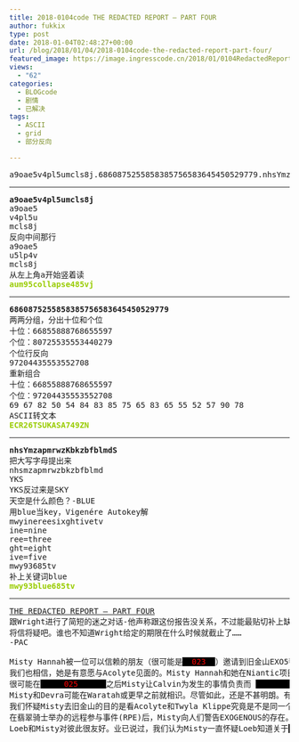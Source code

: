 ```yaml
---
title: 2018-0104code THE REDACTED REPORT – PART FOUR
author: fukkix
type: post
date: 2018-01-04T02:48:27+00:00
url: /blog/2018/01/04/2018-0104code-the-redacted-report-part-four/
featured_image: https://image.ingresscode.cn/2018/01/0104RedactedReport4-e1515047158343.png?x-oss-process=image/resize,m_fill,w_700,h_220
views:
  - "62"
categories:
  - BLOGcode
  - 剧情
  - 已解决
tags:
  - ASCII
  - grid
  - 部分反向

---
```

<pre>a9oae5v4pl5umcls8j.6860875255858385756583645450529779.nhsYmzapmrwzKbkzbfblmdS<!--more--></pre>

* * *

<pre><strong>a9oae5v4pl5umcls8j
</strong>a9oae5
v4pl5u
mcls8j
反向中间那行
a9oae5
u5lp4v
mcls8j
从左上角a开始竖着读<strong>
<span style="color: #99cc00;">aum95collapse485vj</span></strong></pre>

* * *

<pre><strong>6860875255858385756583645450529779
</strong>两两分组，分出十位和个位
十位：66855888768655597
个位：80725535553440279
个位行反向
97204435553552708
重新组合
十位：66855888768655597
个位：97204435553552708
69 67 82 50 54 84 83 85 75 65 83 65 55 52 57 90 78
ASCII转文本
<span style="color: #99cc00;"><strong>ECR26TSUKASA749ZN</strong></span></pre>

* * *

<pre><strong>nhsYmzapmrwzKbkzbfblmdS
</strong>把大写字母提出来
nhsmzapmrwzbkzbfblmd
YKS
YKS反过来是SKY
天空是什么颜色？-BLUE
用blue当key，Vigenére Autokey解
mwyinereesixghtivetv
ine=nine
ree=three
ght=eight
ive=five
mwy93685tv
补上关键词blue<strong>
<span style="color: #99cc00;">mwy93blue685tv</span></strong></pre>

* * *

<pre><a href="http://investigate.ingress.com/2018/01/03/the-redacted-report-part-four/">THE REDACTED REPORT – PART FOUR
</a>跟Wright进行了简短的迷之对话-他声称跟这份报告没关系，不过能最贴切补上缺失的特工将会在某一天被证明是否正确，并获得奖励……
将信将疑吧。谁也不知道Wright给定的期限在什么时候就截止了……
-PAC

Misty Hannah被一位可以信赖的朋友（很可能是<span style="background-color: black; color: black;">00<span style="color: #ff0000;">023</span>00</span>）邀请到旧金山EXO5帮忙调查Calvin/Phillips的谋杀案。
我们也相信，她是有意愿与Acolyte见面的。Misty Hannah和她在Niantic项目之前就对对方彼此了解了，很可能是在Misty的<span style="background-color: black; color: black;">000000<span style="color: #ff0000;">024</span>0000000</span>。这还没得到证实，不过有些间接证据。如果存在这种过往的话，似乎使她们产生了嫌隙。
很可能在<span style="background-color: black; color: black;">00000<span style="color: #ff0000;">025</span>000000</span>之后Misty让Calvin为发生的事情负责而 <span style="background-color: black; color: black;">00000000000000<span style="color: #ff0000;">026</span>000000000000000</span>
Misty和Devra可能在Waratah或更早之前就相识。尽管如此，还是不甚明朗。有可能Misty也认为Devra应该为Niantic发生的事负责--但是她却跑了，留下其他人来承担后果。
我们怀疑Misty去旧金山的目的是看Acolyte和Twyla Klippe究竟是不是同一个人。一些证据表明Klippe在拉斯维加斯的时候曾用了神秘主义的手段欺骗了“whales”，当时Misty也在场。Klippe的行为可能使Misty被怀疑了，导致了一起暴力事件，这件事在Tycho的漫画《Ingress：Origins》有记载。
在翡翠骑士举办的远程参与事件(RPE)后，Misty向人们警告EXOGENOUS的存在。我们相信因为她害怕它们，想阻止它们进入我们的维度。Akira对Exogenous持有完全不同的看法。她表示要研究它们，要促使它们通过<span style="background-color: black; color: black;">0000000000<span style="color: #ff0000;">027</span>0000000000</span>进入Portal网络。还不知道她们俩人之间的分歧有多大。
Loeb和Misty对彼此很友好。业已说过，我们认为Misty一直怀疑Loeb知道关于<span style="background-color: black; color: black;">00000000000<span style="color: #ff0000;">028</span>000000000000</span>的一些他从未透露过的事情。</pre>